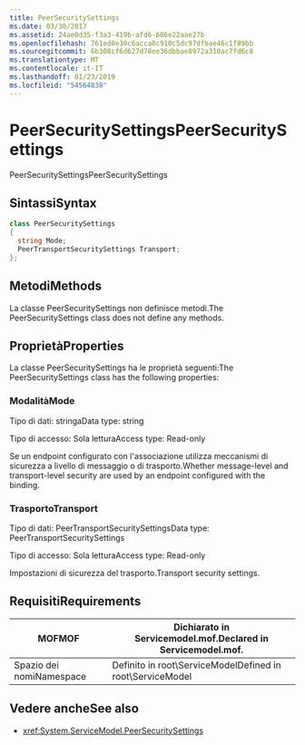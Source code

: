 ```yaml
---
title: PeerSecuritySettings
ms.date: 03/30/2017
ms.assetid: 24ae0d35-f3a3-419b-afd6-686e22aae27b
ms.openlocfilehash: 761ed0e30c6acca8c910c5dc97dfbae46c1f89bb
ms.sourcegitcommit: 6b308cf6d627d78ee36dbbae8972a310ac7fd6c8
ms.translationtype: MT
ms.contentlocale: it-IT
ms.lasthandoff: 01/23/2019
ms.locfileid: "54564838"
---
```

# <a name="peersecuritysettings"></a><span data-ttu-id="93549-102">PeerSecuritySettings</span><span class="sxs-lookup"><span data-stu-id="93549-102">PeerSecuritySettings</span></span>
<span data-ttu-id="93549-103">PeerSecuritySettings</span><span class="sxs-lookup"><span data-stu-id="93549-103">PeerSecuritySettings</span></span>  
  
## <a name="syntax"></a><span data-ttu-id="93549-104">Sintassi</span><span class="sxs-lookup"><span data-stu-id="93549-104">Syntax</span></span>  
  
```csharp
class PeerSecuritySettings  
{  
  string Mode;  
  PeerTransportSecuritySettings Transport;  
};  
```  
  
## <a name="methods"></a><span data-ttu-id="93549-105">Metodi</span><span class="sxs-lookup"><span data-stu-id="93549-105">Methods</span></span>  
 <span data-ttu-id="93549-106">La classe PeerSecuritySettings non definisce metodi.</span><span class="sxs-lookup"><span data-stu-id="93549-106">The PeerSecuritySettings class does not define any methods.</span></span>  
  
## <a name="properties"></a><span data-ttu-id="93549-107">Proprietà</span><span class="sxs-lookup"><span data-stu-id="93549-107">Properties</span></span>  
 <span data-ttu-id="93549-108">La classe PeerSecuritySettings ha le proprietà seguenti:</span><span class="sxs-lookup"><span data-stu-id="93549-108">The PeerSecuritySettings class has the following properties:</span></span>  
  
### <a name="mode"></a><span data-ttu-id="93549-109">Modalità</span><span class="sxs-lookup"><span data-stu-id="93549-109">Mode</span></span>  
 <span data-ttu-id="93549-110">Tipo di dati: stringa</span><span class="sxs-lookup"><span data-stu-id="93549-110">Data type: string</span></span>  
  
 <span data-ttu-id="93549-111">Tipo di accesso: Sola lettura</span><span class="sxs-lookup"><span data-stu-id="93549-111">Access type: Read-only</span></span>  
  
 <span data-ttu-id="93549-112">Se un endpoint configurato con l'associazione utilizza meccanismi di sicurezza a livello di messaggio o di trasporto.</span><span class="sxs-lookup"><span data-stu-id="93549-112">Whether message-level and transport-level security are used by an endpoint configured with the binding.</span></span>  
  
### <a name="transport"></a><span data-ttu-id="93549-113">Trasporto</span><span class="sxs-lookup"><span data-stu-id="93549-113">Transport</span></span>  
 <span data-ttu-id="93549-114">Tipo di dati: PeerTransportSecuritySettings</span><span class="sxs-lookup"><span data-stu-id="93549-114">Data type: PeerTransportSecuritySettings</span></span>  
  
 <span data-ttu-id="93549-115">Tipo di accesso: Sola lettura</span><span class="sxs-lookup"><span data-stu-id="93549-115">Access type: Read-only</span></span>  
  
 <span data-ttu-id="93549-116">Impostazioni di sicurezza del trasporto.</span><span class="sxs-lookup"><span data-stu-id="93549-116">Transport security settings.</span></span>  
  
## <a name="requirements"></a><span data-ttu-id="93549-117">Requisiti</span><span class="sxs-lookup"><span data-stu-id="93549-117">Requirements</span></span>  
  
|<span data-ttu-id="93549-118">MOF</span><span class="sxs-lookup"><span data-stu-id="93549-118">MOF</span></span>|<span data-ttu-id="93549-119">Dichiarato in Servicemodel.mof.</span><span class="sxs-lookup"><span data-stu-id="93549-119">Declared in Servicemodel.mof.</span></span>|  
|---------|-----------------------------------|  
|<span data-ttu-id="93549-120">Spazio dei nomi</span><span class="sxs-lookup"><span data-stu-id="93549-120">Namespace</span></span>|<span data-ttu-id="93549-121">Definito in root\ServiceModel</span><span class="sxs-lookup"><span data-stu-id="93549-121">Defined in root\ServiceModel</span></span>|  
  
## <a name="see-also"></a><span data-ttu-id="93549-122">Vedere anche</span><span class="sxs-lookup"><span data-stu-id="93549-122">See also</span></span>
- <xref:System.ServiceModel.PeerSecuritySettings>
